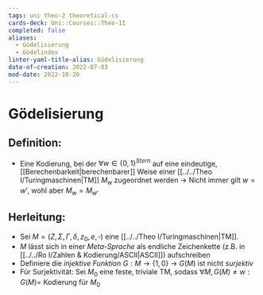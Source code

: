 ```yaml
---
tags: uni theo-2 theoretical-cs
cards-deck: Uni::Courses::Theo-II
completed: false
aliases:
  - Gödelisierung
  - Gödelindex
linter-yaml-title-alias: Gödelisierung
date-of-creation: 2022-07-03
mod-date: 2022-10-20
---
```


# Gödelisierung

## Definition:
- Eine Kodierung, bei der $\forall w \in \{0,1\}^{Stern}$ auf eine eindeutige, [[Berechenbarkeit|berechenbarer]] Weise einer [[../../Theo I/Turingmaschinen|TM]] $M_w$ zugeordnet werden
	→ Nicht immer gilt $w = w'$, wohl aber $M_w = M_{w'}$

## Herleitung:
- Sei $M = (Z, \Sigma, \Gamma, \delta, z_0, e, \square)$ eine [[../../Theo I/Turingmaschinen|TM]].
- $M$ lässt sich in einer *Meta-Sprache* als endliche Zeichenkette (z.B. in [[../../Ro I/Zahlen & Kodierung/ASCII|ASCII]]) aufschreiben
- Definiere die *injektive Funktion* $G: M\rightarrow\{1,0\}$
	→ $G(M)$ ist nicht *surjektiv*
- Für Surjektivität: Sei $M_0$ eine feste, triviale TM, sodass $\forall M, G(M) \neq w: G(M) =$ Kodierung für $M_0$
